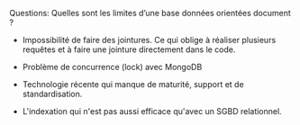 Questions: Quelles sont les limites d’une base données orientées document ? 


* Impossibilité de faire des jointures. Ce qui oblige à réaliser plusieurs requêtes et à faire une jointure directement dans le code.

* Problème de concurrence (lock) avec MongoDB

* Technologie récente qui manque de maturité, support et de standardisation.

* L'indexation qui n'est pas aussi efficace qu'avec un SGBD relationnel.

